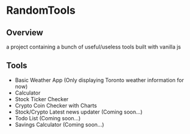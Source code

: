 # RandomTools
## Overview
a project containing a bunch of useful/useless tools built with vanilla js 

## Tools
- Basic Weather App (Only displaying Toronto weather information for now)
- Calculator
- Stock Ticker Checker
- Crypto Coin Checker with Charts
- Stock/Crypto Latest news updater (Coming soon...)
- Todo List (Coming soon...)
- Savings Calculator (Coming soon...)
